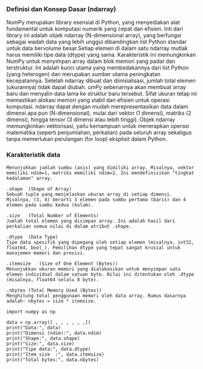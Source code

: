 ### Definisi dan Konsep Dasar (ndarray)

NumPy merupakan library esensial di Python, yang menyediakan alat fundamental untuk komputasi numerik yang cepat dan efisien. Inti dari library ini adalah objek ndarray (N-dimensional array), yang berfungsi sebagai wadah data yang lebih unggul dibandingkan list Python standar untuk data bervolume besar.Setiap elemen di dalam satu ndarray mutlak harus memiliki tipe data (dtype) yang sama. Karakteristik ini memungkinkan NumPy untuk menyimpan array dalam blok memori yang padat dan terstruktur. Ini adalah kunci utama yang membedakannya dari list Python (yang heterogen) dan merupakan sumber utama peningkatan kecepatannya. Setelah ndarray dibuat dan diinisialisasi, jumlah total elemen (ukurannya) tidak dapat diubah. umPy sebenarnya akan membuat array baru dan menyalin data lama ke struktur baru tersebut. Sifat ukuran tetap ini memastikan alokasi memori yang stabil dan efisien untuk operasi komputasi. ndarray dapat dengan mudah merepresentasikan data dalam dimensi apa pun (N-dimensional), mulai dari vektor (1 dimensi), matriks (2 dimensi), hingga tensor (3 dimensi atau lebih tinggi). Objek ndarray memungkinkan vektorisasi, yaitu kemampuan untuk menerapkan operasi matematika (seperti penjumlahan, perkalian) pada seluruh array sekaligus tanpa memerlukan perulangan (for loop) eksplisit dalam Python.

### Karakteristik data

```.ndim	(Number of Dimensions)	
Menunjukkan jumlah sumbu (axis) yang dimiliki array. Misalnya, vektor memiliki ndim=1, matriks memiliki ndim=2. Ini mendefinisikan "tingkat kedalaman" array.

.shape	(Shape of Array)	
Sebuah tuple yang menjelaskan ukuran array di setiap dimensi. Misalnya, (3, 4) berarti 3 elemen pada sumbu pertama (baris) dan 4 elemen pada sumbu kedua (kolom).

.size	(Total Number of Elements)	
Jumlah total elemen yang disimpan array. Ini adalah hasil dari perkalian semua nilai di dalam atribut .shape.

.dtype	(Data Type)	
Tipe data spesifik yang dipegang oleh setiap elemen (misalnya, int32, float64, bool_). Pemilihan dtype yang tepat sangat krusial untuk manajemen memori dan presisi.

.itemsize	(Size of One Element (Bytes))	
Menunjukkan ukuran memori yang dialokasikan untuk menyimpan satu elemen individual dalam satuan byte. Nilai ini ditentukan oleh .dtype (misalnya, float64 selalu 8 byte).

.nbytes	(Total Memory Used (Bytes))	
Menghitung total penggunaan memori oleh data array. Rumus dasarnya adalah: nbytes = size * itemsize.
```

```
import numpy as np

data = np.array([ , , , , , ,])
print("Data:", data)
print("Dimensi (ndim):", data.ndim)   
print("Shape:", data.shape)           
print("Size:", data.size)             
print("Tipe data:", data.dtype)
print("Item size  :", data.itemsize)
print("Total bytes:", data.nbytes)



